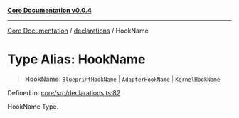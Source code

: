 [**Core Documentation v0.0.4**](../../README.md)

***

[Core Documentation](../../modules.md) / [declarations](../README.md) / HookName

# Type Alias: HookName

> **HookName**: [`BlueprintHookName`](BlueprintHookName.md) \| [`AdapterHookName`](AdapterHookName.md) \| [`KernelHookName`](KernelHookName.md)

Defined in: [core/src/declarations.ts:82](https://github.com/stonemjs/core/blob/d2167ff53d508d3a75c05f0cf962180518d3e061/src/declarations.ts#L82)

HookName Type.

